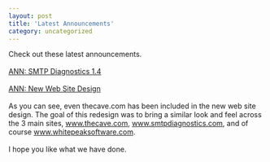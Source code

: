 ```yaml
---
layout: post
title: 'Latest Announcements'
category: uncategorized
---
```


Check out these latest announcements.<br /><br /><a href="http://www.whitepeaksoftware.com/forums/Topic52-4-1.aspx">ANN: SMTP Diagnostics 1.4</a><br /><br /><a href="http://www.whitepeaksoftware.com/forums/Topic51-4-1.aspx">ANN: New Web Site Design</a><br /><br />As you can see, even thecave.com has been included in the new web site design.  The goal of this redesign was to bring a similar look and feel across the 3 main sites, <a href="http://www.thecave.com/">www.thecave.com</a>, <a href="http://www.smtpdiagnostics.com/">www.smtpdiagnostics.com</a>, and of course <a href="http://www.whitepeaksoftware.com/">www.whitepeaksoftware.com</a>.<br /><br />I hope you like what we have done.

